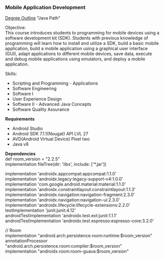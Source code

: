 ### Mobile Application Development

[Degree Outline](https://www.wgu.edu/online-it-degrees/software-development-bachelors-program.html) "Java Path"

Objective:  
This course introduces students to programming for mobile devices using a software development kit (SDK). Students with previous knowledge of programming will learn how to install and utilize a SDK, build a basic mobile application, build a mobile application using a graphical user interface (GUI), adapt applications to different mobile devices, save data, execute and debug mobile applications using emulators, and deploy a mobile application.  

Skills:  
* Scripting and Programming - Applications
* Software Engineering
* Software I
* User Experience Design
* Software II - Advanced Java Concepts
* Software Quality Assurance


**Requirements**  
* Android Studio
* Android SDK 7.1.1(Nougat) API LVL 27
* AVD(Android Virtual Device) Pixel two
* Java v8

**Dependencies**  
def room_version = "2.2.5"  
implementation fileTree(dir: 'libs', include: ['*.jar'])  

implementation 'androidx.appcompat:appcompat:1.1.0'  
implementation 'androidx.legacy:legacy-support-v4:1.0.0'  
implementation 'com.google.android.material:material:1.1.0'  
implementation 'androidx.constraintlayout:constraintlayout:1.1.3'  
implementation 'androidx.navigation:navigation-fragment:2.3.0'  
implementation 'androidx.navigation:navigation-ui:2.3.0'  
implementation 'androidx.lifecycle:lifecycle-extensions:2.2.0'  
testImplementation 'junit:junit:4.12'  
androidTestImplementation 'androidx.test.ext:junit:1.1.1'  
androidTestImplementation 'androidx.test.espresso:espresso-core:3.2.0'  

// Room  
implementation "android.arch.persistence.room:runtime:$room_version"  
annotationProcessor "android.arch.persistence.room:compiler:$room_version"  
implementation "androidx.room:room-guava:$room_version"  
